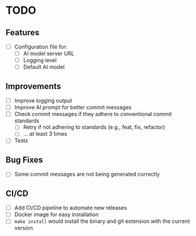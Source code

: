 # TODO

## Features

- [ ] Configuration file for:
  - [ ] AI model server URL
  - [ ] Logging level
  - [ ] Default AI model

## Improvements

- [ ] Improve logging output
- [ ] Improve AI prompt for better commit messages
- [ ] Check commit messages if they adhere to conventional commit standards
  - [ ] Retry if not adhering to standards (e.g., feat, fix, refactor)
  - [ ] ... at least 3 times
- [ ] Tests

## Bug Fixes

- [ ] Some commit messages are not being generated correctly 

## CI/CD

- [ ] Add CI/CD pipeline to automate new releases
- [ ] Docker image for easy installation
- [ ] `make install` would install the binary and git extension with the current version
